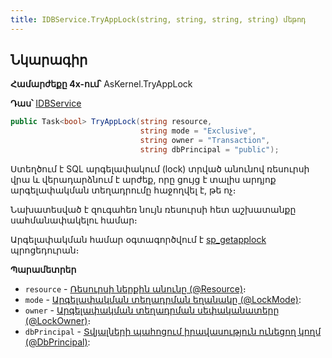 ```yaml
---
title: IDBService.TryAppLock(string, string, string, string) մեթոդ
---
```


## Նկարագիր

**Համարժեքը 4x-ում՝** AsKernel.TryAppLock

**Դաս՝** [IDBService](../IDBService.md)

```c#
public Task<bool> TryAppLock(string resource, 
                             string mode = "Exclusive", 
                             string owner = "Transaction", 
                             string dbPrincipal = "public");
```

Ստեղծում է SQL արգելափակում (lock) տրված անունով ռեսուրսի վրա և վերադարձնում է արժեք, որը ցույց է տալիս արդյոք արգելափակման տեղադրումը հաջողվել է, թե ոչ։

Նախատեսված է զուգահեռ նույն ռեսուրսի հետ աշխատանքը սահմանափակելու համար։

Արգելափակման համար օգտագործվում է [sp_getapplock](https://learn.microsoft.com/en-us/sql/relational-databases/system-stored-procedures/sp-getapplock-transact-sql) պրոցեդուրան։

**Պարամետրեր**
* `resource` - [Ռեսուրսի ներքին անունը (@Resource)](https://learn.microsoft.com/en-us/sql/relational-databases/system-stored-procedures/sp-getapplock-transact-sql#----nresource)։
* `mode` - [Արգելափակման տեղադրման եղանակը (@LockMode)](https://learn.microsoft.com/en-us/sql/relational-databases/system-stored-procedures/sp-getapplock-transact-sql#----lockmode): 
* `owner` - [Արգելափակման տեղադրման սեփականատերը (@LockOwner)](https://learn.microsoft.com/en-us/sql/relational-databases/system-stored-procedures/sp-getapplock-transact-sql#----lockowner)։ 
* `dbPrincipal` - [Տվյալների պահոցում իրավասություն ունեցող կողմ (@DbPrincipal)](https://learn.microsoft.com/en-us/sql/relational-databases/system-stored-procedures/sp-getapplock-transact-sql#----ndbprincipal): 
